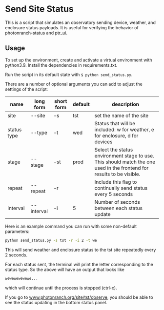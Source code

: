 
# Send Site Status

This is a script that simulates an observatory sending device, weather, and enclosure status payloads. It is useful for 
verifying the behavior of photonranch-status and ptr_ui. 

## Usage

To set up the environment, create and activate a virtual environment with python3.9.
Install the dependencies in requirements.txt.

Run the script in its default state with `$ python send_status.py`.

There are a number of optional arguments you can add to adjust the settings of the script:

| name | long form | short form | default | description |
| ---- | --------- | ---------- | ------- | ----------- |
| site | --site    | -s         | tst     | set the name of the site |
| status type | --type | -t | wed       | Status that will be included: w for weather, e for enclosure, d for devices |
| stage | --stage | -st | prod    | Select the status environment stage to use. This should match the one used in the frontend for results to be visible. |
| repeat | --repeat | -r         |  | Include this flag to continually send status every 5 seconds |
| interval | --interval | -i | 5    | Number of seconds between each status update |

Here is an example command you can run with some non-default parameters:

``` bash
python send_status.py -s tst -r -i 2 -t we
```

This will send weather and enclosure status to the tst site repeatedly every 2 seconds. 

For each status sent, the terminal will print the letter corresponding to the status type. So the above will have an output that looks like
``` bash 
wewewewewewe...
```
which will continue until the process is stopped (ctrl-c).

If you go to www.photonranch.org/site/tst/observe, you should be able to see the status updating in the bottom status panel.
